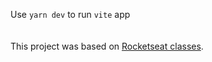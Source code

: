 Use ```yarn dev``` to run ```vite``` app
<br>
<br>
<br>
This project was based on [Rocketseat classes](https://app.rocketseat.com.br).
